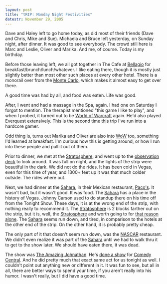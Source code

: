 ```yaml
---
layout: post
title: "tRIP: Monday Night Festivities"
datestr: November 29, 2005
---
```


Dave and Haley left to go home today, as did most of their friends (Dave and Chris, Mike and Sue).  Michaela and Bruce left yesterday, on Sunday night, after dinner.  It was good to see everybody.  The crowd still here is Marc and Leslie, Oliver and Marika.  And me, of course.  Today is my birthday.

Before those leaving left, we all got together in The Cafe at <a href="http://www.bellagio.com/">Bellagio</a> for breakfast/brunch/lunch/whatever.  I like eating there, though it is mostly just slightly better than most other such places at every other hotel.  There is a monorail over from the <a href="http://www.montecarlo.com/">Monte Carlo</a>, which makes it almost easy to get over there.

A good time was had by all, and food was eaten.  Life was good.

After, I went and had a massage in the Spa, again.  I had one on Saturday I forgot to mention.  The therapist mentioned "this game I like to play", and when I probed, it turned out to be <a href="http://www.worldofwarcraft.com/" title="World of Warcraft">World of Warcraft</a> again.  He'd also played Everquest extensively.  This is the second time this trip I've run into a hardcore gamer.

Odd thing is, turns out Marika and Oliver are also into <a href="http://www.worldofwarcraft.com/" title="World of Warcraft">WoW</a> too, something I'd learned at breakfast.  I'm curious how this is getting around, or how I run into these people and pull it out of them.

Prior to dinner, we met at the <a href="http://www.stratospherehotel.com/">Stratosphere</a>, and went up to the <a href="http://www.stratospherehotel.com/stratosphere_tower.html">observation deck</a> to look around.  It was full on night, and the lights of the strip were beautiful in the dark.  We did not do the rides.  It has been cold in Vegas, even for this time of year, and 1300+ feet up it was that much colder outside.  The rides where out.

Next, we had dinner at the <a href="http://www.saharavegas.com/">Sahara</a>, in their Mexican restaurant, <a href="http://www.saharavegas.com/food/pacos.html">Paco's</a>.  It wasn't bad, but it wasn't good.  It was food.
The <a href="http://www.saharavegas.com/">Sahara</a> has a place in the history of Vegas.  Johnny Carson used to do standup there on his time off from the Tonight Show.  These days, it is at the wrong end of the strip, with nothing really to recommend it.  The <a href="http://www.stratospherehotel.com/">Stratosphere</a> is 2 blocks farther out on the strip, but it is, well, the <a href="http://www.stratospherehotel.com/">Stratosphere</a> and worth going to for <a href="http://www.stratospherehotel.com/stratosphere_tower.html">that reason alone</a>.  The <a href="http://www.saharavegas.com/">Sahara</a> seems run down, and tired, in comparison to the hotels at the other end of the strip.  On the other hand, it is probably pretty cheap.

The only part of it that doesn't seem run down, was the <a href="http://www.nascarcafelasvegas.com/">NASCAR</a> restaurant.  We didn't even realize it was part of the <a href="http://www.saharavegas.com/">Sahara</a> until we had to walk thru it to get to the show later.  We should have eaten there, it was dead.

The show was <a href="http://www.saharavegas.com/shows/amazingjohnathon.html">The Amazing Johnathan</a>.  He's <a href="http://www.comedycentral.com/comedians/browse/j/amazing_johnathan.jhtml">done a show</a> for <a href="http://www.comedycentral.com/">Comedy Central</a>.  And he did pretty much that exact same act for us tonight as well.  I couldn't point out anything new or different in it.  It was fun to see, but all in all, there are better ways to spend your time, if you aren't really into his humor.  I wasn't really, but I did have a good time.

